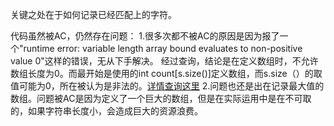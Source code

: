 关键之处在于如何记录已经匹配上的字符。

代码虽然被AC，仍然存在问题：
1.很多次都不被AC的原因是因为报了一个"runtime error: variable length array bound evaluates to non-positive value 0"这样的错误，无从下手解决。
经过查询，结论是在定义数组时，不允许数组长度为0。而最开始是使用的int count[s.size()]定义数组，而s.size（）的取值可能为0，所在被认为是非法的。[详情查询这里](https://stackoverflow.com/questions/24082557/variable-length-array-with-length-0)
2.问题也还是出在记录最大值的数组。问题被AC是因为定义了一个巨大的数组，但是在实际运用中是在不可取的，如果字符串长度小，会造成巨大的资源浪费。

